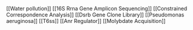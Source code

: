 [[Water pollution]]
[[16S Rrna Gene Amplicon Sequencing]]
[[Constrained Correspondence Analysis]]
[[Dsrb Gene Clone Library]]
[[Pseudomonas aeruginosa]]
[[T6ss]]
[[Anr Regulator]]
[[Molybdate Acquisition]]

